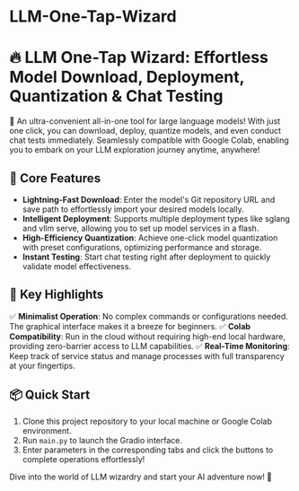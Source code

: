 # LLM-One-Tap-Wizard

# 🔥 LLM One-Tap Wizard: Effortless Model Download, Deployment, Quantization & Chat Testing

🎉 An ultra-convenient all-in-one tool for large language models! With just one click, you can download, deploy, quantize models, and even conduct chat tests immediately. Seamlessly compatible with Google Colab, enabling you to embark on your LLM exploration journey anytime, anywhere!

## 🌟 Core Features
- **Lightning-Fast Download**: Enter the model's Git repository URL and save path to effortlessly import your desired models locally.
- **Intelligent Deployment**: Supports multiple deployment types like sglang and vllm serve, allowing you to set up model services in a flash.
- **High-Efficiency Quantization**: Achieve one-click model quantization with preset configurations, optimizing performance and storage.
- **Instant Testing**: Start chat testing right after deployment to quickly validate model effectiveness.

## 🚀 Key Highlights
✅ **Minimalist Operation**: No complex commands or configurations needed. The graphical interface makes it a breeze for beginners.
✅ **Colab Compatibility**: Run in the cloud without requiring high-end local hardware, providing zero-barrier access to LLM capabilities.
✅ **Real-Time Monitoring**: Keep track of service status and manage processes with full transparency at your fingertips.

## 📦 Quick Start
1. Clone this project repository to your local machine or Google Colab environment.
2. Run `main.py` to launch the Gradio interface.
3. Enter parameters in the corresponding tabs and click the buttons to complete operations effortlessly!

Dive into the world of LLM wizardry and start your AI adventure now! 🚀